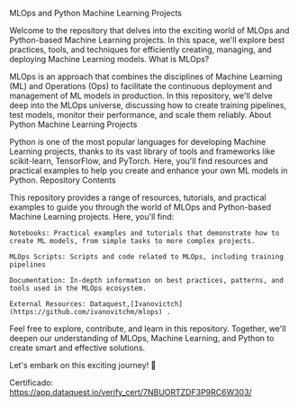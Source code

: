 MLOps and Python Machine Learning Projects

Welcome to the repository that delves into the exciting world of MLOps and Python-based Machine Learning projects. In this space, we'll explore best practices, tools, and techniques for efficiently creating, managing, and deploying Machine Learning models.
What is MLOps?

MLOps is an approach that combines the disciplines of Machine Learning (ML) and Operations (Ops) to facilitate the continuous deployment and management of ML models in production. In this repository, we'll delve deep into the MLOps universe, discussing how to create training pipelines, test models, monitor their performance, and scale them reliably.
About Python Machine Learning Projects

Python is one of the most popular languages for developing Machine Learning projects, thanks to its vast library of tools and frameworks like scikit-learn, TensorFlow, and PyTorch. Here, you'll find resources and practical examples to help you create and enhance your own ML models in Python.
Repository Contents

This repository provides a range of resources, tutorials, and practical examples to guide you through the world of MLOps and Python-based Machine Learning projects. Here, you'll find:

    Notebooks: Practical examples and tutorials that demonstrate how to create ML models, from simple tasks to more complex projects.

    MLOps Scripts: Scripts and code related to MLOps, including training pipelines

    Documentation: In-depth information on best practices, patterns, and tools used in the MLOps ecosystem.

    External Resources: Dataquest,[Ivanovictch](https://github.com/ivanovitchm/mlops) .

Feel free to explore, contribute, and learn in this repository. Together, we'll deepen our understanding of MLOps, Machine Learning, and Python to create smart and effective solutions.

Let's embark on this exciting journey! 🚀

Certificado: https://app.dataquest.io/verify_cert/7NBUORTZDF3P9RC6W303/


